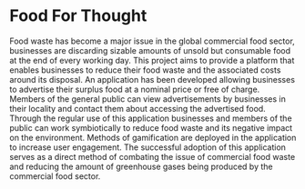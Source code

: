 # Food For Thought
Food waste has become a major issue in the global commercial food sector, businesses are discarding sizable amounts of unsold but consumable food at the end of every working day.
This project aims to provide a platform that enables businesses to reduce their food waste and the associated costs around its disposal. An application has been developed allowing businesses to advertise their surplus food at a nominal price or free of charge. Members of the general public can view advertisements by businesses in their locality and contact them about accessing the advertised food. Through the regular use of this application businesses and members of the public can work symbiotically to reduce food waste and its negative impact on the environment. Methods of gamification are deployed in the application to increase user engagement. The successful adoption of this application serves as a direct method of combating the issue of commercial food waste and reducing the amount of greenhouse gases being produced by the commercial food sector.
